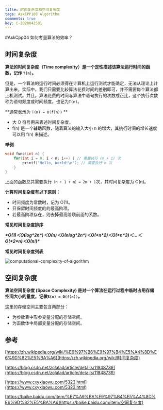 ```yaml
---
title: 时间复杂度和空间复杂度
tags: AskCPP100 Algorithm
comments: true
key: C-2020042501
---
```


#AskCpp04 如何考量算法的效率？

## 时间复杂度

**算法的时间复杂度（Time complexity）是一个定性描述该算法运行时间的函数，记作 `T(n)`。**

但是，一个算法的运行时间必须得在计算机上运行测试才能确定，无法从理论上计算出来。实际中，我们只需要比较算法花费时间的差别即可，并不需要每个算法都上机测试。并且，算法花费的时间与算法中语句执行的次数成正比，这个执行次数称为语句频度或时间频度，也记为`T(n)`。

**通常表示为 `T(n) = O(f(n))` **

*  大 O 符号用来表述时间复杂度。
* f(n) 是一个辅助函数，随着算法的输入大小 n 的增大，其执行时间的增长速度可以用 f(n) 来描述。

**举例**

```c++
void func(int n) {
    for(int i = 0; i < n; i++) { // 需要执行 (n + 1) 次
        printf("Hello, World!\n"); // 需要执行 n 次
    }
}
```

上面的函数总共需要执行`（n + 1 + n）= 2n + 1`次，其时间复杂度为 O(n)。

**计算时间复杂度有以下原则：**

* 时间频度为常数时，记为 O(1)。
* 只保留时间频度的的最高阶项。
* 若最高阶项存在，则去掉最高阶项前面的系数。

**常见时间复杂度排序**

***\*Ο(1)＜Ο(log\*2n\*)＜Ο(n)＜Ο(nlog\*2n\*)＜Ο(\*n\*2)＜Ο(\*n\*3)＜…＜Ο(\*2\*n)＜Ο(n!)\****

**常见时间复杂度列表**

![computational-complexity-of-algorithm](https://tva1.sinaimg.cn/large/007S8ZIlly1ge7iciqxxoj30u10h7jwt.jpg)

## 空间复杂度

**算法空间复杂度 (Space Complexity) 是对一个算法在运行过程中临时占用存储空间大小的量度，记做`S(n) = O(f(n))`。**

这里的存储空间主要包含两部分：

* 为参数表中形参变量分配的存储空间。
* 为函数体中局部变量分配的存储空间。

## 参考

[https://zh.wikipedia.org/wiki/%E6%97%B6%E9%97%B4%E5%A4%8D%E6%9D%82%E5%BA%A6](https://zh.wikipedia.org/wiki/时间复杂度)

[https://blog.csdn.net/zolalad/article/details/11848739](https://blog.csdn.net/zolalad/article/details/11848739)

[https://www.cxyxiaowu.com/5323.html](https://www.cxyxiaowu.com/5323.html)

[https://baike.baidu.com/item/%E7%A9%BA%E9%97%B4%E5%A4%8D%E6%9D%82%E5%BA%A6](https://baike.baidu.com/item/空间复杂度)

